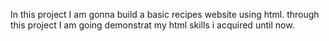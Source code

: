 In this project I am gonna build a basic recipes website using html.
through this project I am going demonstrat my html skills i acquired until now.
